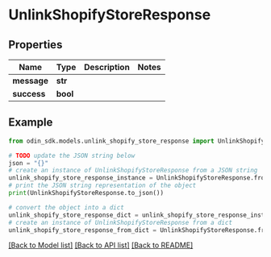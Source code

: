 # UnlinkShopifyStoreResponse


## Properties

Name | Type | Description | Notes
------------ | ------------- | ------------- | -------------
**message** | **str** |  | 
**success** | **bool** |  | 

## Example

```python
from odin_sdk.models.unlink_shopify_store_response import UnlinkShopifyStoreResponse

# TODO update the JSON string below
json = "{}"
# create an instance of UnlinkShopifyStoreResponse from a JSON string
unlink_shopify_store_response_instance = UnlinkShopifyStoreResponse.from_json(json)
# print the JSON string representation of the object
print(UnlinkShopifyStoreResponse.to_json())

# convert the object into a dict
unlink_shopify_store_response_dict = unlink_shopify_store_response_instance.to_dict()
# create an instance of UnlinkShopifyStoreResponse from a dict
unlink_shopify_store_response_from_dict = UnlinkShopifyStoreResponse.from_dict(unlink_shopify_store_response_dict)
```
[[Back to Model list]](../README.md#documentation-for-models) [[Back to API list]](../README.md#documentation-for-api-endpoints) [[Back to README]](../README.md)


